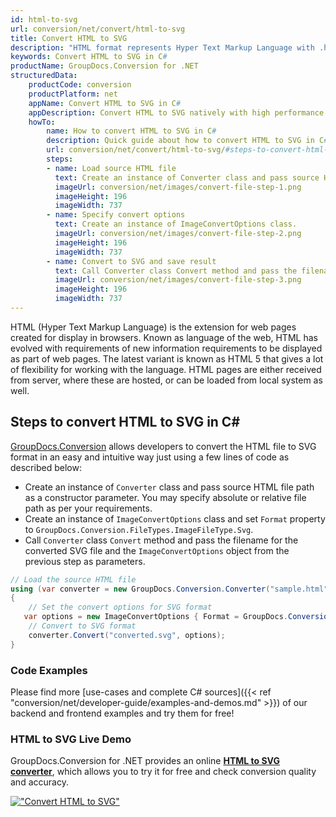 ```yaml
---
id: html-to-svg
url: conversion/net/convert/html-to-svg
title: Convert HTML to SVG
description: "HTML format represents Hyper Text Markup Language with .html extension. Learn how to convert HTML to SVG file programmatically in C# language using GroupDocs.Conversion for .NET library."
keywords: Convert HTML to SVG in C#
productName: GroupDocs.Conversion for .NET
structuredData:
    productCode: conversion
    productPlatform: net
    appName: Convert HTML to SVG in C#
    appDescription: Convert HTML to SVG natively with high performance using C# language and server side GroupDocs.Conversion for .NET APIs, without the use of any software like Microsoft or Open Office.
    howTo:
        name: How to convert HTML to SVG in C# 
        description: Quick guide about how to convert HTML to SVG in C# with high performance and accuracy.
        url: conversion/net/convert/html-to-svg/#steps-to-convert-html-to-svg-in-c
        steps:
        - name: Load source HTML file 
          text: Create an instance of Converter class and pass source HTML file path as a constructor parameter. You may specify absolute or relative file path as per your requirements. 
          imageUrl: conversion/net/images/convert-file-step-1.png
          imageHeight: 196
          imageWidth: 737
        - name: Specify convert options 
          text: Create an instance of ImageConvertOptions class.
          imageUrl: conversion/net/images/convert-file-step-2.png
          imageHeight: 196
          imageWidth: 737
        - name: Convert to SVG and save result 
          text: Call Converter class Convert method and pass the filename for the converted HTML file and the ImageConvertOptions object from the previous step as parameters.
          imageUrl: conversion/net/images/convert-file-step-3.png
          imageHeight: 196
          imageWidth: 737
---
```


HTML (Hyper Text Markup Language) is the extension for web pages created for display in browsers. Known as language of the web, HTML has evolved with requirements of new information requirements to be displayed as part of web pages. The latest variant is known as HTML 5 that gives a lot of flexibility for working with the language. HTML pages are either received from server, where these are hosted, or can be loaded from local system as well.

## Steps to convert HTML to SVG in C#

[GroupDocs.Conversion](https://products.groupdocs.com/conversion/net) allows developers to convert the HTML file to SVG format in an easy and intuitive way just using a few lines of code as described below:

* Create an instance of `Converter` class and pass source HTML file path as a constructor parameter. You may specify absolute or relative file path as per your requirements. 
* Create an instance of `ImageConvertOptions` class and set `Format` property to `GroupDocs.Conversion.FileTypes.ImageFileType.Svg`.
* Call `Converter` class `Convert` method and pass the filename for the converted SVG file and the `ImageConvertOptions` object from the previous step as parameters.

```csharp
// Load the source HTML file
using (var converter = new GroupDocs.Conversion.Converter("sample.html"))
{
    // Set the convert options for SVG format
   var options = new ImageConvertOptions { Format = GroupDocs.Conversion.FileTypes.ImageFileType.Svg };
    // Convert to SVG format
    converter.Convert("converted.svg", options);
}
```

### Code Examples

Please find more [use-cases and complete C# sources]({{< ref "conversion/net/developer-guide/examples-and-demos.md" >}}) of our backend and frontend examples and try them for free!

### HTML to SVG Live Demo

GroupDocs.Conversion for .NET provides an online [**HTML to SVG converter**](https://products.groupdocs.app/conversion/html-to-svg), which allows you to try it for free and check conversion quality and accuracy.

[!["Convert HTML to SVG"](conversion/net/images/convert-to-svg/convert-html-to-svg.png)](https://products.groupdocs.app/conversion/html-to-svg)
